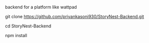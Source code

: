 backend for a platform like wattpad

git clone https://github.com/priyankasoni930/StoryNest-Backend.git

cd StoryNest-Backend

npm install
